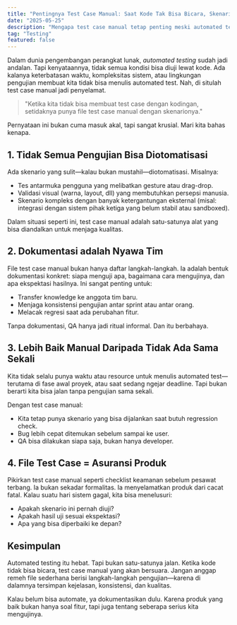 ```yaml
---
title: "Pentingnya Test Case Manual: Saat Kode Tak Bisa Bicara, Skenario Harus Bekerja"
date: "2025-05-25"
description: "Mengapa test case manual tetap penting meski automated testing sudah jadi standar, lengkap dengan template praktis untuk tim pengembangan."
tag: "Testing"
featured: false
---
```


Dalam dunia pengembangan perangkat lunak, _automated testing_ sudah jadi andalan. Tapi kenyataannya, tidak semua kondisi bisa diuji lewat kode. Ada kalanya keterbatasan waktu, kompleksitas sistem, atau lingkungan pengujian membuat kita tidak bisa menulis automated test. Nah, di situlah test case manual jadi penyelamat.

> "Ketika kita tidak bisa membuat test case dengan kodingan, setidaknya punya file test case manual dengan skenarionya."

Pernyataan ini bukan cuma masuk akal, tapi sangat krusial. Mari kita bahas kenapa.

## 1. Tidak Semua Pengujian Bisa Diotomatisasi

Ada skenario yang sulit—kalau bukan mustahil—diotomatisasi. Misalnya:

- Tes antarmuka pengguna yang melibatkan gesture atau drag-drop.
- Validasi visual (warna, layout, dll) yang membutuhkan persepsi manusia.
- Skenario kompleks dengan banyak ketergantungan eksternal (misal: integrasi dengan sistem pihak ketiga yang belum stabil atau sandboxed).

Dalam situasi seperti ini, test case manual adalah satu-satunya alat yang bisa diandalkan untuk menjaga kualitas.

## 2. Dokumentasi adalah Nyawa Tim

File test case manual bukan hanya daftar langkah-langkah. Ia adalah bentuk dokumentasi konkret: siapa menguji apa, bagaimana cara mengujinya, dan apa ekspektasi hasilnya. Ini sangat penting untuk:

- Transfer knowledge ke anggota tim baru.
- Menjaga konsistensi pengujian antar sprint atau antar orang.
- Melacak regresi saat ada perubahan fitur.

Tanpa dokumentasi, QA hanya jadi ritual informal. Dan itu berbahaya.

## 3. Lebih Baik Manual Daripada Tidak Ada Sama Sekali

Kita tidak selalu punya waktu atau resource untuk menulis automated test—terutama di fase awal proyek, atau saat sedang ngejar deadline. Tapi bukan berarti kita bisa jalan tanpa pengujian sama sekali.

Dengan test case manual:

- Kita tetap punya skenario yang bisa dijalankan saat butuh regression check.
- Bug lebih cepat ditemukan sebelum sampai ke user.
- QA bisa dilakukan siapa saja, bukan hanya developer.

## 4. File Test Case = Asuransi Produk

Pikirkan test case manual seperti checklist keamanan sebelum pesawat terbang. Ia bukan sekadar formalitas. Ia menyelamatkan produk dari cacat fatal. Kalau suatu hari sistem gagal, kita bisa menelusuri:

- Apakah skenario ini pernah diuji?
- Apakah hasil uji sesuai ekspektasi?
- Apa yang bisa diperbaiki ke depan?

## Kesimpulan

Automated testing itu hebat. Tapi bukan satu-satunya jalan. Ketika kode tidak bisa bicara, test case manual yang akan bersuara. Jangan anggap remeh file sederhana berisi langkah-langkah pengujian—karena di dalamnya tersimpan kejelasan, konsistensi, dan kualitas.

Kalau belum bisa automate, ya dokumentasikan dulu. Karena produk yang baik bukan hanya soal fitur, tapi juga tentang seberapa serius kita mengujinya.
